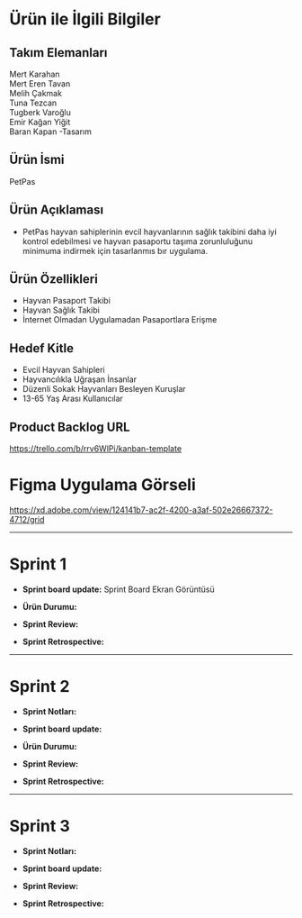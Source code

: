    # Ürün ile İlgili Bilgiler
 ## Takım Elemanları
  Mert Karahan  
  Mert Eren Tavan   
  Melih Çakmak  
  Tuna Tezcan  
  Tugberk Varoğlu  
  Emir Kağan Yiğit  
  Baran Kapan -Tasarım  

 ## Ürün İsmi
  PetPas 
  
 ## Ürün Açıklaması

- PetPas hayvan sahiplerinin evcil hayvanlarının sağlık takibini daha iyi kontrol edebilmesi ve hayvan pasaportu taşıma zorunluluğunu minimuma indirmek için tasarlanmıs bır uygulama.

## Ürün Özellikleri
- Hayvan Pasaport Takibi
- Hayvan Sağlık Takibi
- İnternet Olmadan Uygulamadan Pasaportlara Erişme

## Hedef Kitle
- Evcil Hayvan Sahipleri
- Hayvancılıkla Uğraşan İnsanlar
- Düzenli Sokak Hayvanları Besleyen Kuruşlar
- 13-65 Yaş Arası Kullanıcılar

## Product Backlog URL

https://trello.com/b/rrv6WlPi/kanban-template

# Figma Uygulama Görseli

https://xd.adobe.com/view/124141b7-ac2f-4200-a3af-502e26667372-4712/grid


--------------------------------------------------------------------------------------------------------------------

# Sprint 1



- **Sprint board update:**
   Sprint Board Ekran Görüntüsü

  


- **Ürün Durumu:**



- **Sprint Review:**
      

- **Sprint Retrospective:**
  

  
--------------------------------------------------------------------------------------------------------------------

# Sprint 2

- **Sprint Notları:** 





- **Sprint board update:**
   

- **Ürün Durumu:**


- **Sprint Review:**  
      

- **Sprint Retrospective:**  
  


--------------------------------------------------------------------------------------------------------------------

# Sprint 3

- **Sprint Notları:** 



- **Sprint board update:**
   

- **Sprint Review:**  
      

- **Sprint Retrospective:**  
  
  






  
